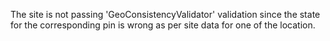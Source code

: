 The site is not passing 'GeoConsistencyValidator' validation since the state for the corresponding pin is wrong as per site data for one of the location.

